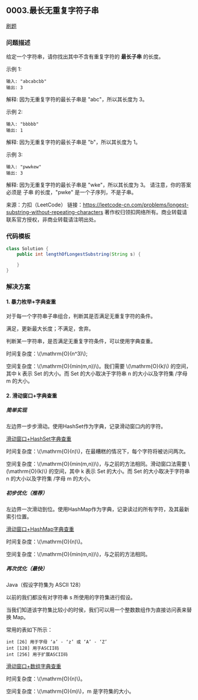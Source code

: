 <script src="https://cdn.bootcss.com/mathjax/2.7.7/MathJax.js?config=TeX-AMS-MML_HTMLorMML"></script>

## 0003.最长无重复字符子串

[刷题](qu0003/solu/Solution.java)

### 问题描述

给定一个字符串，请你找出其中不含有重复字符的 **最长子串** 的长度。

示例 1:

```
输入: "abcabcbb"
输出: 3 
```
解释: 因为无重复字符的最长子串是 "abc"，所以其长度为 3。


示例 2:

```
输入: "bbbbb"
输出: 1
```
解释: 因为无重复字符的最长子串是 "b"，所以其长度为 1。


示例 3:

```
输入: "pwwkew"
输出: 3
```
解释: 因为无重复字符的最长子串是 "wke"，所以其长度为 3。
     请注意，你的答案必须是 子串 的长度，"pwke" 是一个子序列，不是子串。


来源：力扣（LeetCode）
链接：https://leetcode-cn.com/problems/longest-substring-without-repeating-characters
著作权归领扣网络所有。商业转载请联系官方授权，非商业转载请注明出处。


### 代码模板

```java
class Solution {
    public int lengthOfLongestSubstring(String s) {

    }
}
```

### 解决方案

#### 1. 暴力枚举+字典查重

对于每一个字符串子串组合，判断其是否满足无重复字符的条件。

满足，更新最大长度；不满足，舍弃。

判断某一字符串，是否满足无重复字符条件，可以使用字典查重。

时间复杂度：\\(\mathrm{O}(n^3)\\);

空间复杂度：\\(\mathrm{O}(min(m,n))\\)。我们需要 \\(\mathrm{O}(k)\\) 的空间，其中 k 表示 Set 的大小。而 Set 的大小取决于字符串 n 的大小以及字符集 /字母 m 的大小。



#### 2. 滑动窗口+字典查重

##### 简单实现

左边界一步步滑动。使用HashSet作为字典，记录滑动窗口内的字符。

[滑动窗口+HashSet字典查重](qu0003/solu2/Solution.java)

时间复杂度：\\(\mathrm{O}(n)\\)，在最糟糕的情况下，每个字符将被访问两次。

空间复杂度：\\(\mathrm{O}(min(m,n))\\)，与之前的方法相同。滑动窗口法需要 \\(\mathrm{O}(k)\\) 的空间，其中 k 表示 Set 的大小。而 Set 的大小取决于字符串 n 的大小以及字符集 /字母 m 的大小。


##### 初步优化（推荐）

左边界一次滑动到位。使用HashMap作为字典，记录读过的所有字符，及其最新索引位置。

[滑动窗口+HashMap字典查重](qu0003/solu3/Solution.java)


时间复杂度：\\(\mathrm{O}(n)\\)。

空间复杂度：\\(\mathrm{O}(min(m,n))\\)，与之前的方法相同。


##### 再次优化（最快）

Java（假设字符集为 ASCII 128）

以前的我们都没有对字符串 s 所使用的字符集进行假设。

当我们知道该字符集比较小的时侯，我们可以用一个整数数组作为直接访问表来替换 Map。

常用的表如下所示：

```
int [26] 用于字母 ‘a’ - ‘z’ 或 ‘A’ - ‘Z’
int [128] 用于ASCII码
int [256] 用于扩展ASCII码
```

[滑动窗口+数组字典查重](qu0003/solu4/Solution.java)

时间复杂度：\\(\mathrm{O}(n)\\)。

空间复杂度：\\(\mathrm{O}(m)\\)，m 是字符集的大小。